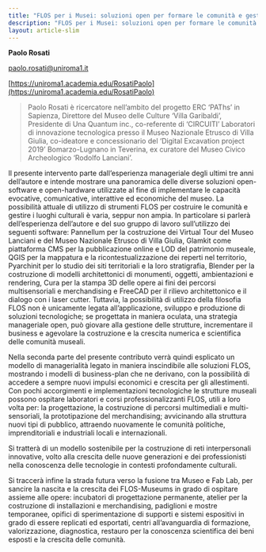 ```yaml
---
title: "FLOS per i Musei: soluzioni open per formare le comunità e gestire i luoghi culturali"
description: "FLOS per i Musei: soluzioni open per formare le comunità e gestire i luoghi culturali"
layout: article-slim
---
```


**Paolo Rosati**

[paolo.rosati@uniroma1.it](mailto:paolo.rosati@uniroma1.it)

[https://uniroma1.academia.edu/RosatiPaolo](https://uniroma1.academia.edu/RosatiPaolo)

> Paolo Rosati è ricercatore nell’ambito del progetto ERC ‘PAThs’ in Sapienza, Direttore del Museo delle Culture ‘Villa Garibaldi’, Presidente di Una Quantum inc., co-referente di ‘CIRCUITI’ Laboratori di innovazione tecnologica presso il Museo Nazionale Etrusco di Villa Giulia, co-ideatore e concessionario del ‘Digital Excavation project 2019’ Bomarzo-Lugnano in Teverina, ex curatore del Museo Civico Archeologico ‘Rodolfo Lanciani’.

Il presente intervento parte dall’esperienza manageriale degli ultimi tre anni dell’autore e intende mostrare una panoramica delle diverse soluzioni open-software e open-hardware utilizzate al fine di implementare le capacità evocative, comunicative, interattive ed economiche del museo. La possibilità attuale di utilizzo di strumenti FLOS per costruire le comunità e gestire i luoghi culturali è varia, seppur non ampia. In particolare si parlerà dell’esperienza dell’autore e del suo gruppo di lavoro sull’utilizzo dei seguenti software: Pannellum per la costruzione dei Virtual Tour del Museo Lanciani e del Museo Nazionale Etrusco di Villa Giulia, Glamkit come piattaforma CMS per la pubblicazione online e LOD del patrimonio museale, QGIS per la mappatura e la ricontestualizzazione dei reperti nel territorio, Pyarchinit per lo studio dei siti territoriali e la loro stratigrafia, Blender per la costruzione di modelli architettonici di monumenti, oggetti, ambientazioni e rendering, Cura per la stampa 3D delle opere ai fini dei percorsi multisensoriali e merchandising e FreeCAD per il rilievo architettonico e il dialogo con i laser cutter. Tuttavia, la possibilità di utilizzo della filosofia FLOS non è unicamente legata all’applicazione, sviluppo e produzione di soluzioni tecnologiche; se progettata in maniera oculata, una strategia manageriale open, può giovare alla gestione delle strutture, incrementare il business e agevolare la costruzione e la crescita numerica e scientifica delle comunità museali.

Nella seconda parte del presente contributo verrà quindi esplicato un modello di managerialità legato in maniera inscindibile alle soluzioni FLOS, mostrando i modelli di business-plan che ne derivano, con la possibilità di accedere a sempre nuovi impulsi economici e crescita per gli allestimenti. Con pochi accorgimenti e implementazioni tecnologiche le strutture museali possono ospitare laboratori e corsi professionalizzanti FLOS, utili a loro volta per: la progettazione, la costruzione di percorsi multimediali e multi-sensoriali, la prototipazione del merchandising; avvicinando alla struttura nuovi tipi di pubblico, attraendo nuovamente le comunità politiche, imprenditoriali e industriali locali e internazionali.

Si tratterà di un modello sostenibile per la costruzione di reti interpersonali innovative, volto alla crescita delle nuove generazioni e dei professionisti nella conoscenza delle tecnologie in contesti profondamente culturali. 

Si traccerà infine la strada futura verso la fusione tra Museo e Fab Lab, per sancire la nascita e la crescita dei FLOS-Museums in grado di ospitare assieme alle opere: incubatori di progettazione permanente, atelier per la costruzione di installazioni e merchandising, padiglioni e mostre temporanee, opifici di sperimentazione di supporti e sistemi espositivi in grado di essere replicati ed esportati, centri all’avanguardia di formazione, valorizzazione, diagnostica, restauro per la conoscenza scientifica dei beni esposti e la crescita delle comunità.